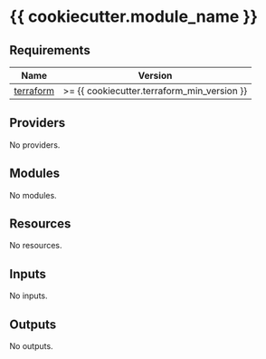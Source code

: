 # {{ cookiecutter.module_name }}



<!-- BEGIN_TF_DOCS -->
## Requirements

| Name | Version |
|------|---------|
| <a name="requirement_terraform"></a> [terraform](#requirement\_terraform) | >= {{ cookiecutter.terraform_min_version }} |

## Providers

No providers.

## Modules

No modules.

## Resources

No resources.

## Inputs

No inputs.

## Outputs

No outputs.
<!-- END_TF_DOCS -->
